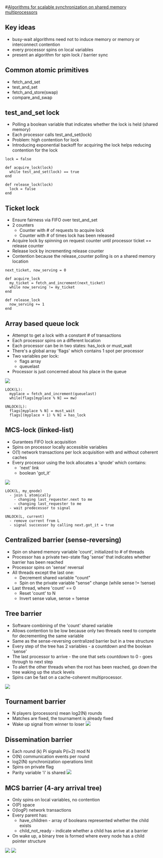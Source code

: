 #[Algorithms for scalable synchronization on shared memory multiprocessors](http://www.cs.rice.edu/~johnmc/scalable_synch/tocs91.pdf)

## Key ideas
* busy-wait algorithms need not to induce memory or memory or interconnect contention
* every processor spins on local variables
* present an algorithm for spin lock / barrier sync

## Common atomic primitives
* fetch_and_set
* test_and_set
* fetch_and_store(swap)
* compare_and_swap

## test_and_set lock
* Polling a boolean variable that indicates whether the lock is held (shared memory)
* Each processor calls test_and_set(lock)
* Problem: high contention for lock
* Introducing exponential backoff for acquiring the lock helps reducing contention for the lock

```
lock = false

def acquire_lock(lock)
  while test_and_set(lock) == true
end

def release_lock(lock)
  lock = false
end
```

## Ticket lock
* Ensure fairness via FIFO over test_and_set
* 2 counters
  * Counter with # of requests to acquire lock
  * Counter with # of times lock has been released
* Acquire lock by spinning on request counter until processor ticket == release counter
* Release lock by incrementing release counter
* Contention because the release_counter polling is on a shared memory location

```
next_ticket, now_serving = 0

def acquire_lock
  my_ticket = fetch_and_increment(next_ticket)
  while now_serving != my_ticket
end

def release_lock
  now_serving += 1
end
```

## Array based queue lock
* Attempt to get a lock with a constant # of transactions
* Each processor spins on a different location
* Each processor can be in two states: has_lock or must_wait
* There's a global array 'flags' which contains 1 spot per processor
* Two variables per lock:
  * flags array
  * queuelast
* Processor is just concerned about his place in the queue

![](arraylock.png)

```
LOCK(L):
  myplace = fetch_and_increment(queuelast)
  while(flags[myplace % N] == mw)

UNLOCK(L):
  flags[myplace % N] = must_wait
  flags[(myplace + 1) % N] = has_lock
```

## MCS-lock (linked-list)
* Gurantees FIFO lock acquisition
* Spins on processor locally accessible variables
* O(1) network transactions per lock acquisition with and without coherent caches
* Every processor using the lock allocates a 'qnode' which contains:
  * 'next' link
  * boolean 'got_it'

![](linkedlistlock.png)

```
LOCK(L, my_qnode)
  - join L atomically
    - changing last_requester.next to me
    - changing last_requester to me
  - wait predecessor to signal

UNLOCK(L, current)
  - remove current from L
  - signal successor by calling next.got_it = true
```

## Centralized barrier (sense-reversing)
* Spin on shared memory variable 'count', initialized to # of threads
* Processor has a private two-state flag 'sense' that indicates whether barrier has been reached
* Processor spins on 'sense' reversal
* All threads except the last one:
  * Decrement shared variable "count"
  * Spin on the private variable "sense" change (while sense != !sense)
* Last thread, where 'count' == 0
  * Reset 'count' to N
  * Invert sense value, sense = !sense

## Tree barrier
* Software combining of the 'count' shared variable
* Allows contention to be low because only two threads need to compete for decrementing the same variable
* Same as the sense-reversing centralized barrier but in a tree structure
* Every step of the tree has 2 variables - a countdown and the boolean 'sense'
* The last processor to arrive - the one that sets countdown to 0 - goes through to next step
* To alert the other threads when the root has been reached, go down the tree waking up the stuck levels
* Spins can be fast on a cache-coherent multiprocessor.

![](treebarrier.png)

## Tournament barrier
* N players (processors) mean log2(N) rounds
* Matches are fixed, the tournament is already fixed
* Wake up signal from winner to loser
![](tournament.png)

## Dissemination barrier
* Each round (k) Pi signals P(i+2) mod N
* O(N) communication events per round
* log2(N) synchronization operations limit
* Spins on private flag
* Parity variable 'i' is shared
![](disseminationbarrier.png)

## MCS barrier (4-ary arrival tree)
* Only spins on local variables, no contention
* O(P) space
* O(logP) network transactions
* Every parent has:
  * have_children - array of booleans represented whether the child exists
  * child_not_ready - indicate whether a child has arrive at a barrier
* On wake up, a binary tree is formed where every node has a child pointer structure

![](mcsbarrier.png)
![](mcswakeup.png)
